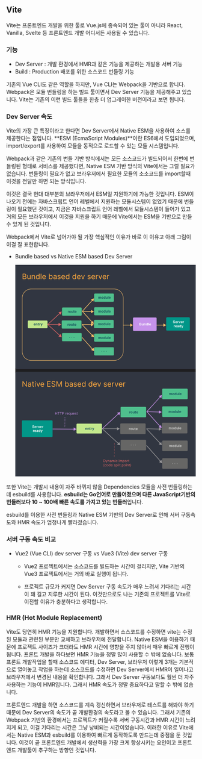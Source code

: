 ## Vite

Vite는 프론트엔드 개발을 위한 툴로 Vue.js에 종속되어 있는 툴이 아니라 React, Vanilla, Svelte 등 프론트엔드 개발 어디서든 사용될 수 있습니다.

### 기능

- Dev Server : 개발 환경에서 HMR과 같은 기능을 제공하는 개발용 서버 기능
- Build : Production 배포를 위한 소스코드 번들링 기능

기존의 Vue CLI도 같은 역할을 하지만, Vue CLI는 Webpack을 기반으로 합니다. Webpack은 모듈 번들링을 하는 빌드 툴이면서 Dev Server 기능을 제공해주고 있습니다.
Vite는 기존의 이런 빌드 툴들을 한층 더 업그레이한 버전이라고 보면 됩니다.

### Dev Server 속도

Vite의 가장 큰 특징이라고 한다면 Dev Server에서 Native ESM을 사용하여 소스를 제공한다는 점입니다.
**ESM (EcmaScript Modules)**이란 ES6에서 도입되었으며, import/export를 사용하여 모듈을 동적으로 로드할 수 있는 모듈 시스템입니다.

Webpack과 같은 기존의 번들 기반 방식에서는 모든 소스코드가 빌드되어서 한번에 번들링된 형태로 서비스를 제공했다면, Native ESM 기반 방식의 Vite에서는 그럴 필요가 없습니다. 번들링이 필요가 없고 브라우저에서 필요한 모듈의 소소코드를 import할때 이것을 전달만 하면 되는 방식입니다.

이것은 결국 현대 대부분의 브라우저에서 ESM일 지원하기에 가능한 것입니다. ESM이 나오기 전에는 자바스크립트 언어 레벨에서 지원하는 모듈시스템이 없었기 때문에 번들링이 필요했던 것이고, 지금은 자바스크립트 언어 레벨에서 모듈시스템이 들어가 있고 거의 모든 브라우저에서 이것을 지원을 하기 때문에 Vite에서는 ESM을 기반으로 만들 수 있게 된 것입니다.

Webpack에서 Vite로 넘어가야 될 가장 핵심적인 이유가 바로 이 이유고 아래 그림이 이걸 잘 표현합니다.

- Bundle based vs Native ESM based Dev Server

  ![](./Bundle_Esm.png)

또한 Vite는 개발시 내용이 자주 바뀌지 않을 Dependencies 모듈을 사전 번들링하는데 esbuild를 사용합니다. **esbuild는 Go언어로 만들어졌으며 다른 JavaScript기반의 번들러보다 10 ~ 100배 빠른 속도를 가지고 있는 번들러**입니다.

esbuild를 이용한 사전 번들링과 Native ESM 기반의 Dev Server로 인해 서버 구동속도와 HMR 속도가 엄청나게 빨라졌습니다.

### 서버 구동 속도 비교

- Vue2 (Vue CLI) dev server 구동 vs Vue3 (Vite) dev server 구동

  - Vue2 프로젝트에서는 소스코드를 빌드하는 시간이 걸리지만, Vite 기반의 Vue3 프로젝트에서는 거의 바로 실행이 됩니다.

  - 프로젝트 규모가 커지면 Dev Server 구동 속도가 매우 느려서 기다리는 시간이 꽤 길고 지루한 시간이 된다. 이것만으로도 나는 기존의 프로젝트를 Vite로 이전할 이유가 충분하다고 생각합니다.

### HMR (Hot Module Replacement)

Vite도 당연히 HMR 기능을 지원합니다. 개발하면서 소스코드를 수정하면 vite는 수정된 모듈과 관련된 부분만 교체하고 브라우저에 전달합니다. Native ESM을 이용하기 때문에 프로젝트 사이즈가 크더라도 HMR 시간에 영향을 주지 않아서 매우 빠르게 진행이 됩니다.
프론트 개발을 하다보면 HMR 기능을 정말 많이 사용할 수 밖에 없습니다. 보통 프론트 개발작업을 할때 소스코드 에디터, Dev Server, 브라우저 이렇게 3개는 기본적으로 열어놓고 작업을 하는데 소스코드를 수정하면 Dev Server에서 HMR이 일어나고 브라우저에서 변경된 내용을 확인합니다. 그래서 Dev Server 구동보다도 훨씬 더 자주 사용하는 기능이 HMR입니다. 그래서 HMR 속도가 정말 중요하다고 말할 수 밖에 없습니다.

프론트엔드 개발을 하면 소스코드를 계속 갱신하면서 브라우저로 테스트를 해봐야 하기 때문에 Dev Server의 속도가 곧 개발환경의 속도라고 볼 수 있습니다. 그래서 기존의 Webpack 기반의 환경에서는 프로젝트가 커질수록 서버 구동시간과 HMR 시간이 느려지게 되고, 이걸 기다리는 시간은 그냥 낭비되는 시간이었습니다. 이러한 이유로 Vite에서는 Native ESM과 esbuild를 이용하여 빠르게 동작하도록 만드는데 중점을 둔 것입니다. 이것이 곧 프론트엔드 개발에서 생산력을 가장 크게 향상시키는 요인이고 프론트엔드 개발툴이 추구하는 방향인 것입니다.
